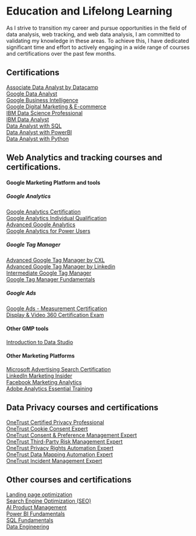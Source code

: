 # Education and Lifelong Learning

As I strive to transition my career and pursue opportunities in the field of data analysis, web tracking, and web data analysis, I am committed to validating my knowledge in these areas. To achieve this, I have dedicated significant time and effort to actively engaging in a wide range of courses and certifications over the past few months.

## Certifications

[Associate Data Analyst by Datacamp](https://www.datacamp.com/certificate/DAA0019707179218)</br>
[Google Data Analyst](https://www.coursera.org/account/accomplishments/professional-cert/QGFF8WVL7HY3)</br>
[Google Business Intelligence](https://www.coursera.org/account/accomplishments/specialization/certificate/FLWDGFRPEX9L) </br>
[Google Digital Marketing & E-commerce](https://www.coursera.org/account/accomplishments/professional-cert/YGB2Z2LQMDDQ)</br>
[IBM Data Science Professional](https://www.coursera.org/account/accomplishments/specialization/certificate/RUGKMFSA9UJQ)</br>
[IBM Data Analyst](https://www.coursera.org/account/accomplishments/professional-cert/RBSYQKHS4TUS)</br>
[Data Analyst with SQL](https://www.datacamp.com/statement-of-accomplishment/track/83ef3330a95168d7d768b6581f7ab5cdae765599)</br>
[Data Analyst with PowerBI](https://www.datacamp.com/statement-of-accomplishment/track/6ac5f41b6050af141372914a6fc925f3143560a2)</br>
[Data Analyst with Python](https://www.datacamp.com/statement-of-accomplishment/track/70f5b049ea475e98d36e0e82979f18ae76452dcd)</br>

## Web Analytics and tracking courses and certifications.

#### Google Marketing Platform and tools
##### Google Analytics
[Google Analytics Certification](https://skillshop.credential.net/15a93292-115a-4f68-be62-09be1b089035)</br>
[Google Analytics Individual Qualification](https://skillshop.exceedlms.com/student/award/EeUJVto415YCQA2TbmCPpsjL)</br>
[Advanced Google Analytics](https://analytics.google.com/analytics/academy/certificate/0-JgfbJTThurDY3_rfl0xA)</br>
[Google Analytics for Power Users](https://analytics.google.com/analytics/academy/certificate/FX3U17VpSU2l0XEVVHmkHA)</br>

##### Google Tag Manager
[Advanced Google Tag Manager by CXL](https://certificates.cxl.com/1134e30f-740a-4347-8653-17227f155ff7#gs.wzelvw)</br>
[Advanced Google Tag Manager by Linkedin](https://www.linkedin.com/learning/certificates/20524a149591fdf193ceab2ab35a52b1f42f3de7f763a5a0af9f17f808a1f5a8)</br>
[Intermediate Google Tag Manager](https://certificates.cxl.com/4ef15c46-ac76-4338-ae90-ef1638af3bdb#gs.wzfei7)</br>
[Google Tag Manager Fundamentals](https://analytics.google.com/analytics/academy/certificate/urMjbP_tS-iNdpGzcdK9SQ)</br>

##### Google Ads
[Google Ads - Measurement Certification](https://skillshop.exceedlms.com/student/award/raNDfCKCEojJRrewcxCv1P2k)</br>
[Display & Video 360 Certification Exam](https://skillshop.exceedlms.com/profiles/77c1f139ddd84210abcca7d6ee61e620)</br>

#### Other GMP tools

[Introduction to Data Studio](https://analytics.google.com/analytics/academy/certificate/iHjv4DZATxyoBzlbrMtB6w)</br>


#### Other Marketing Platforms
[Microsoft Advertising Search Certification](https://www.credly.com/badges/20ea8f06-0499-4b99-af58-4e496d327f46/public_url)</br>
[LinkedIn Marketing Insider](https://verify.skilljar.com/c/hnszuwc39v4h)</br>
[Facebook Marketing Analytics](https://www.coursera.org/account/accomplishments/professional-cert/YGB2Z2LQMDDQ)</br>
[Adobe Analytics Essential Training](https://www.linkedin.com/learning/certificates/9754b969b85556ac5d023fa6c3727bcc9590546689404c24c3219cb04e33a6cd)


## Data Privacy courses and certifications
[OneTrust Certified Privacy Professional](https://www.credly.com/badges/b2bf67dd-53a7-427f-b907-11c17f3caa07/public_url)</br>
[OneTrust Cookie Consent Expert](https://www.credly.com/earner/earned/badge/0f03e6b7-8e30-4f9a-8dd3-e53c4ba502b5)</br>
[OneTrust Consent & Preference Management Expert](https://www.credly.com/earner/earned/badge/4a61495f-f070-48e0-b238-4f17bc4b8a55)</br>
[OneTrust Third-Party Risk Management Expert](https://www.credly.com/earner/earned/badge/1899a846-e2be-4e71-8db0-7c8f5e417dfe)</br>
[OneTrust Privacy Rights Automation Expert](https://www.credly.com/earner/earned/badge/0c721e57-2575-4913-a777-93c908e48301)</br>
[OneTrust Data Mapping Automation Expert](https://www.credly.com/earner/earned/badge/3dce569d-0598-4943-813f-cab75e9c5660)</br>
[OneTrust Incident Management Expert](https://www.credly.com/earner/earned/badge/b2bf67dd-53a7-427f-b907-11c17f3caa07)</br>

## Other courses and certifications
[Landing page optimization](https://certificates.cxl.com/ee0238d4-5419-4698-9f3f-53f35fe5a603)</br>
[Search Engine Optimization (SEO)](https://www.coursera.org/account/accomplishments/specialization/certificate/5GKP7JH39JQM)</br>
[AI Product Management](https://www.coursera.org/account/accomplishments/specialization/2EMXNFNQ5JMN)</br>
[Power BI Fundamentals](https://www.datacamp.com/statement-of-accomplishment/track/82aa7791c5ebd870727a64b96045191423607762)</br>
[SQL Fundamentals](https://www.datacamp.com/statement-of-accomplishment/track/344ce46be3b8ef568c67937e8f51e07c11d97bd5)</br>
[Data Engineering](https://www.datacamp.com/statement-of-accomplishment/track/45f150348aaa84389abd53e98db0bd1680e76821)</br>


